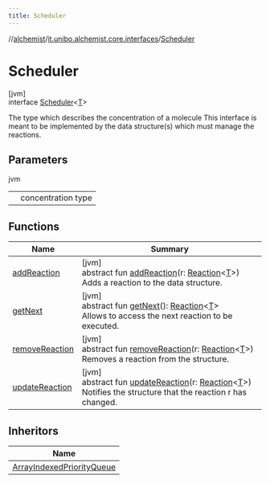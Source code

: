 ```yaml
---
title: Scheduler
---
```

//[alchemist](../../../index.html)/[it.unibo.alchemist.core.interfaces](../index.html)/[Scheduler](index.html)



# Scheduler



[jvm]\
interface [Scheduler](index.html)<[T](index.html)>

The type which describes the concentration of a molecule This interface is meant to be implemented by the data structure(s) which must manage the reactions.



## Parameters


jvm

| | |
|---|---|
| <T> | concentration type |



## Functions


| Name | Summary |
|---|---|
| [addReaction](add-reaction.html) | [jvm]<br>abstract fun [addReaction](add-reaction.html)(r: [Reaction](../../it.unibo.alchemist.model.interfaces/-reaction/index.html)<[T](index.html)>)<br>Adds a reaction to the data structure. |
| [getNext](get-next.html) | [jvm]<br>abstract fun [getNext](get-next.html)(): [Reaction](../../it.unibo.alchemist.model.interfaces/-reaction/index.html)<[T](index.html)><br>Allows to access the next reaction to be executed. |
| [removeReaction](remove-reaction.html) | [jvm]<br>abstract fun [removeReaction](remove-reaction.html)(r: [Reaction](../../it.unibo.alchemist.model.interfaces/-reaction/index.html)<[T](index.html)>)<br>Removes a reaction from the structure. |
| [updateReaction](update-reaction.html) | [jvm]<br>abstract fun [updateReaction](update-reaction.html)(r: [Reaction](../../it.unibo.alchemist.model.interfaces/-reaction/index.html)<[T](index.html)>)<br>Notifies the structure that the reaction r has changed. |


## Inheritors


| Name |
|---|
| [ArrayIndexedPriorityQueue](../../it.unibo.alchemist.core.implementations/-array-indexed-priority-queue/index.html) |

